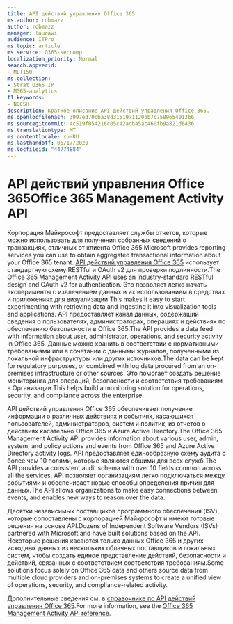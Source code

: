 ```yaml
---
title: API действий управления Office 365
ms.author: robmazz
author: robmazz
manager: laurawi
audience: ITPro
ms.topic: article
ms.service: O365-seccomp
localization_priority: Normal
search.appverid:
- MET150
ms.collection:
- Strat_O365_IP
- M365-analytics
f1.keywords:
- NOCSH
description: Краткое описание API действий управления Office 365.
ms.openlocfilehash: 3997ed70cba38d3151971120bb7c7589654013b6
ms.sourcegitcommit: 4c519f054216c05c42acba5ac460fb9a821d6436
ms.translationtype: MT
ms.contentlocale: ru-RU
ms.lasthandoff: 06/17/2020
ms.locfileid: "44774884"
---
```

# <a name="office-365-management-activity-api"></a><span data-ttu-id="0aa9f-103">API действий управления Office 365</span><span class="sxs-lookup"><span data-stu-id="0aa9f-103">Office 365 Management Activity API</span></span>

<span data-ttu-id="0aa9f-104">Корпорация Майкрософт предоставляет службы отчетов, которые можно использовать для получения собранных сведений о транзакциях, отличных от клиента Office 365.</span><span class="sxs-lookup"><span data-stu-id="0aa9f-104">Microsoft provides reporting services you can use to obtain aggregated transactional information about your Office 365 tenant.</span></span> <span data-ttu-id="0aa9f-105">[API действий управления Office 365](https://docs.microsoft.com/office/office-365-management-api/office-365-management-apis-overview#office-365-management-activity-api) использует стандартную схему RESTful и OAuth v2 для проверки подлинности.</span><span class="sxs-lookup"><span data-stu-id="0aa9f-105">The [Office 365 Management Activity API](https://docs.microsoft.com/office/office-365-management-api/office-365-management-apis-overview#office-365-management-activity-api) uses an industry-standard RESTful design and OAuth v2 for authentication.</span></span> <span data-ttu-id="0aa9f-106">Это позволяет легко начать эксперименты с извлечением данных и их использованием в средствах и приложениях для визуализации.</span><span class="sxs-lookup"><span data-stu-id="0aa9f-106">This makes it easy to start experimenting with retrieving data and ingesting it into visualization tools and applications.</span></span> <span data-ttu-id="0aa9f-107">API предоставляет канал данных, содержащий сведения о пользователях, администраторах, операциях и действиях по обеспечению безопасности в Office 365.</span><span class="sxs-lookup"><span data-stu-id="0aa9f-107">The API provides a data feed with information about user, administrator, operations, and security activity in Office 365.</span></span> <span data-ttu-id="0aa9f-108">Данные можно хранить в соответствии с нормативными требованиями или в сочетании с данными журналов, полученными из локальной инфраструктуры или других источников.</span><span class="sxs-lookup"><span data-stu-id="0aa9f-108">The data can be kept for regulatory purposes, or combined with log data procured from an on-premises infrastructure or other sources.</span></span> <span data-ttu-id="0aa9f-109">Это помогает создать решение мониторинга для операций, безопасности и соответствия требованиям в Организации.</span><span class="sxs-lookup"><span data-stu-id="0aa9f-109">This helps build a monitoring solution for operations, security, and compliance across the enterprise.</span></span>

<span data-ttu-id="0aa9f-110">API действий управления Office 365 обеспечивает получение информации о различных действиях и событиях, касающихся пользователей, администраторов, систем и политик, из отчетов о действиях касательно Office 365 и Azure Active Directory.</span><span class="sxs-lookup"><span data-stu-id="0aa9f-110">The Office 365 Management Activity API provides information about various user, admin, system, and policy actions and events from Office 365 and Azure Active Directory activity logs.</span></span> <span data-ttu-id="0aa9f-111">API предоставляет единообразную схему аудита с более чем 10 полями, которые являются общими для всех служб.</span><span class="sxs-lookup"><span data-stu-id="0aa9f-111">The API provides a consistent audit schema with over 10 fields common across all the services.</span></span> <span data-ttu-id="0aa9f-112">API позволяет организациям легко подключаться между событиями и обеспечивает новые способы определения причин для данных.</span><span class="sxs-lookup"><span data-stu-id="0aa9f-112">The API allows organizations to make easy connections between events, and enables new ways to reason over the data.</span></span>

<span data-ttu-id="0aa9f-113">Десятки независимых поставщиков программного обеспечения (ISV), которые сопоставлены с корпорацией Майкрософт и имеют готовые решения на основе API.</span><span class="sxs-lookup"><span data-stu-id="0aa9f-113">Dozens of Independent Software Vendors (ISVs) partnered with Microsoft and have built solutions based on the API.</span></span> <span data-ttu-id="0aa9f-114">Некоторые решения касаются только данных Office 365 и других исходных данных из нескольких облачных поставщиков и локальных систем, чтобы создать единое представление действий, безопасности и действий, связанных с соответствием соответствия требованиям.</span><span class="sxs-lookup"><span data-stu-id="0aa9f-114">Some solutions focus solely on Office 365 data and others source data from multiple cloud providers and on-premises systems to create a unified view of operations, security, and compliance-related activity.</span></span> 

<span data-ttu-id="0aa9f-115">Дополнительные сведения см. в [справочнике по API действий управления Office 365](https://docs.microsoft.com/office/office-365-management-api/office-365-management-activity-api-reference).</span><span class="sxs-lookup"><span data-stu-id="0aa9f-115">For more information, see the [Office 365 Management Activity API reference](https://docs.microsoft.com/office/office-365-management-api/office-365-management-activity-api-reference).</span></span>
